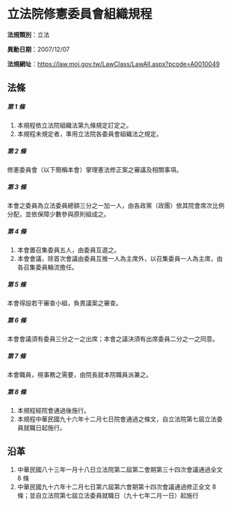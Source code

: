 # 立法院修憲委員會組織規程



**法規類別**：立法

**異動日期**：2007/12/07  

**法規網址**：https://law.moj.gov.tw/LawClass/LawAll.aspx?pcode=A0010049



## 法條
##### 第 1 條
1. 本規程依立法院組織法第九條規定訂定之。
1. 本規程未規定者，準用立法院各委員會組織法之規定。

##### 第 2 條
修憲委員會（以下簡稱本會）掌理憲法修正案之審議及相關事項。

##### 第 3 條
本會之委員為立法委員總額三分之一加一人，由各政黨（政團）依其院會席次比例分配，並依保障少數參與原則組成之。

##### 第 4 條
1. 本會置召集委員五人，由委員互選之。
1. 本會會議，除首次會議由委員互推一人為主席外，以召集委員一人為主席，由各召集委員輪流擔任。

##### 第 5 條
本會得設若干審查小組，負責議案之審查。

##### 第 6 條
本會會議須有委員三分之一之出席；本會之議決須有出席委員二分之一之同意。

##### 第 7 條
本會職員，視事務之需要，由院長就本院職員派兼之。

##### 第 8 條
1. 本規程經院會通過後施行。
1. 本規程中華民國九十六年十二月七日院會通過之條文，自立法院第七屆立法委員就職日起施行。

## 沿革
1. 中華民國八十三年一月十八日立法院第二屆第二會期第三十四次會議通過全文 8  條
1. 中華民國九十六年十二月七日第六屆第六會期第十四次會議通過修正全文 8  條；並自立法院第七屆立法委員就職日（九十七年二月一日）起施行                                                          
